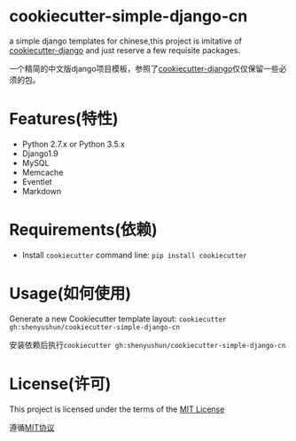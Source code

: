 # cookiecutter-simple-django-cn

a simple django templates for chinese,this project is imitative of
[cookiecutter-django](https://github.com/pydanny/cookiecutter-django)
and just reserve a few requisite packages.

一个精简的中文版django项目模板，参照了[cookiecutter-django](https://github.com/pydanny/cookiecutter-django)仅仅保留一些必须的包。

# Features(特性)
* Python 2.7.x or Python 3.5.x
* Django1.9
* MySQL
* Memcache
* Eventlet
* Markdown

# Requirements(依赖)
* Install `cookiecutter` command line: `pip install cookiecutter`

# Usage(如何使用)
Generate a new Cookiecutter template layout: `cookiecutter gh:shenyushun/cookiecutter-simple-django-cn`

安装依赖后执行`cookiecutter gh:shenyushun/cookiecutter-simple-django-cn`

# License(许可)
This project is licensed under the terms of the [MIT License](/LICENSE)

遵循[MIT协议](/LICENSE)
